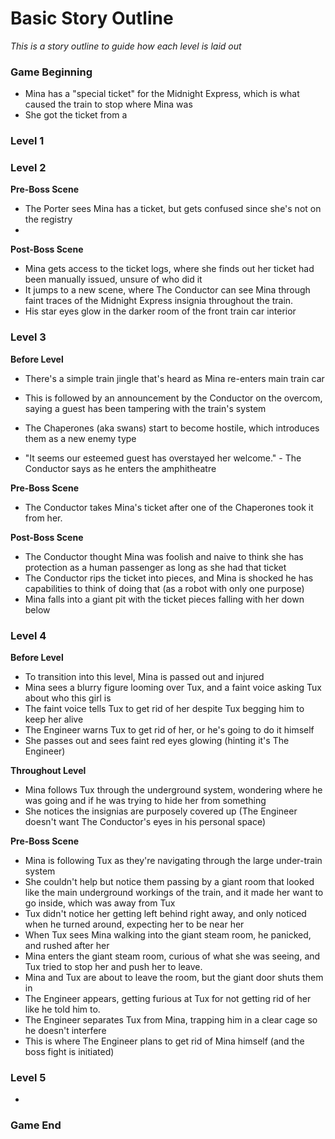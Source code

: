 # Basic Story Outline
*This is a story outline to guide how each level is laid out*

### Game Beginning
- Mina has a "special ticket" for the Midnight Express, which is what caused the train to stop where Mina was
- She got the ticket from a 

### Level 1

### Level 2

**Pre-Boss Scene**
- The Porter sees Mina has a ticket, but gets confused since she's not on the registry
- 

**Post-Boss Scene**
- Mina gets access to the ticket logs, where she finds out her ticket had been manually issued, unsure of who did it
- It jumps to a new scene, where The Conductor can see Mina through faint traces of the Midnight Express insignia throughout the train.
- His star eyes glow in the darker room of the front train car interior

### Level 3
**Before Level**
- There's a simple train jingle that's heard as Mina re-enters main train car
- This is followed by an announcement by the Conductor on the overcom, saying a guest has been tampering with the train's system
- The Chaperones (aka swans) start to become hostile, which introduces them as a new enemy type

- "It seems our esteemed guest has overstayed her welcome." - The Conductor says as he enters the amphitheatre

**Pre-Boss Scene**
- The Conductor takes Mina's ticket after one of the Chaperones took it from her.

**Post-Boss Scene**
- The Conductor thought Mina was foolish and naive to think she has protection as a human passenger as long as she had that ticket
- The Conductor rips the ticket into pieces, and Mina is shocked he has capabilities to think of doing that (as a robot with only one purpose)
- Mina falls into a giant pit with the ticket pieces falling with her down below

### Level 4
**Before Level**
- To transition into this level, Mina is passed out and injured
- Mina sees a blurry figure looming over Tux, and a faint voice asking Tux about who this girl is
- The faint voice tells Tux to get rid of her despite Tux begging him to keep her alive
- The Engineer warns Tux to get rid of her, or he's going to do it himself
- She passes out and sees faint red eyes glowing (hinting it's The Engineer)

**Throughout Level**
- Mina follows Tux through the underground system, wondering where he was going and if he was trying to hide her from something
- She notices the insignias are purposely covered up (The Engineer doesn't want The Conductor's eyes in his personal space)

**Pre-Boss Scene**
- Mina is following Tux as they're navigating through the large under-train system
- She couldn't help but notice them passing by a giant room that looked like the main underground workings of the train, and it made her want to go inside, which was away from Tux
- Tux didn't notice her getting left behind right away, and only noticed when he turned around, expecting her to be near her
- When Tux sees Mina walking into the giant steam room, he panicked, and rushed after her
- Mina enters the giant steam room, curious of what she was seeing, and Tux tried to stop her and push her to leave.
- Mina and Tux are about to leave the room, but the giant door shuts them in
- The Engineer appears, getting furious at Tux for not getting rid of her like he told him to.
- The Engineer separates Tux from Mina, trapping him in a clear cage so he doesn't interfere
- This is where The Engineer plans to get rid of Mina himself (and the boss fight is initiated)

### Level 5
- 

### Game End